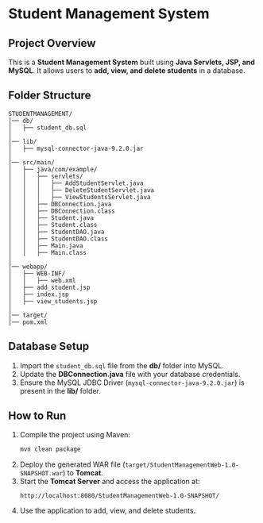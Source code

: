 # Student Management System

## Project Overview
This is a **Student Management System** built using **Java Servlets, JSP, and MySQL**. It allows users to **add, view, and delete students** in a database.

## Folder Structure
```
STUDENTMANAGEMENT/
│── db/
│   ├── student_db.sql
│
│── lib/
│   ├── mysql-connector-java-9.2.0.jar
│
│── src/main/
│   ├── java/com/example/
│   │   ├── servlets/
│   │   │   ├── AddStudentServlet.java
│   │   │   ├── DeleteStudentServlet.java
│   │   │   ├── ViewStudentsServlet.java
│   │   ├── DBConnection.java
│   │   ├── DBConnection.class
│   │   ├── Student.java
│   │   ├── Student.class
│   │   ├── StudentDAO.java
│   │   ├── StudentDAO.class
│   │   ├── Main.java
│   │   ├── Main.class
│
│── webapp/
│   ├── WEB-INF/
│   │   ├── web.xml
│   ├── add_student.jsp
│   ├── index.jsp
│   ├── view_students.jsp
│
│── target/
│── pom.xml
```

## Database Setup
1. Import the `student_db.sql` file from the **db/** folder into MySQL.
2. Update the **DBConnection.java** file with your database credentials.
3. Ensure the MySQL JDBC Driver (`mysql-connector-java-9.2.0.jar`) is present in the **lib/** folder.

## How to Run
1. Compile the project using Maven:
   ```sh
   mvn clean package
   ```
2. Deploy the generated WAR file (`target/StudentManagementWeb-1.0-SNAPSHOT.war`) to **Tomcat**.
3. Start the **Tomcat Server** and access the application at:
   ```
   http://localhost:8080/StudentManagementWeb-1.0-SNAPSHOT/
   ```
4. Use the application to add, view, and delete students.


